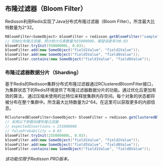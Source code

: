 ## 布隆过滤器（Bloom Filter）

Redisson利用Redis实现了Java分布式布隆过滤器（Bloom Filter）。所含最大比特数量为2^32。

```java
RBloomFilter<SomeObject> bloomFilter = redisson.getBloomFilter("sample");
// 初始化布隆过滤器，预计统计元素数量为55000000，期望误差率为0.03
bloomFilter.tryInit(55000000L, 0.03);
bloomFilter.add(new SomeObject("field1Value", "field2Value"));
bloomFilter.add(new SomeObject("field5Value", "field8Value"));
bloomFilter.contains(new SomeObject("field1Value", "field8Value"));
```

### 布隆过滤器数据分片（Sharding）

基于Redis的Redisson集群分布式布隆过滤器通过RClusteredBloomFilter接口，为集群状态下的Redis环境提供了布隆过滤器数据分片的功能。通过优化后更加有效的算法，
通过压缩未使用的比特位来释放集群内存空间。每个对象的状态都将被分布在整个集群中。所含最大比特数量为2^64。在这里可以获取更多的内部信息。

```java
RClusteredBloomFilter<SomeObject> bloomFilter = redisson.getClusteredBloomFilter("sample");
// 采用以下参数创建布隆过滤器
// expectedInsertions = 255000000
// falseProbability = 0.03
bloomFilter.tryInit(255000000L, 0.03);
bloomFilter.add(new SomeObject("field1Value", "field2Value"));
bloomFilter.add(new SomeObject("field5Value", "field8Value"));
bloomFilter.contains(new SomeObject("field1Value", "field8Value"));
```

_该功能仅限于Redisson PRO版本。_